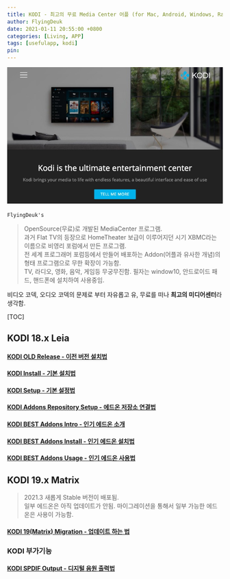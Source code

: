 ```yaml
---
title: KODI - 최고의 무료 Media Center 어플 (for Mac, Android, Windows, RaspberryPi)
author: FlyingDeuk
date: 2021-01-11 20:55:00 +0800
categories: [Living, APP]
tags: [usefulapp, kodi]
pin:
---
```

![kodi](/img/living/kodi/kodi_1.jpg)

`FlyingDeuk's`
> OpenSource(무료)로 개발된 MediaCenter 프로그램. <br>
과거 Flat TV의 등장으로 HomeTheater 보급이 이루어지던 시기 XBMC라는 이름으로 비영리 포럼에서 만든 프로그램.<br>
전 세계 프로그래머 포럼등에서 만들어 배포하는 Addon(어플과 유사한 개념)의 형태 프로그램으로 무한 확장이 가능함. <br>
TV, 라디오, 영화, 음악, 게임등 무궁무진함.
필자는 window10, 안드로이드 패드, 핸드폰에 설치하여 사용중임.

비디오 코덱, 오디오 코덱의 문제로 부터 자유롭고 유, 무료를 떠나 **최고의 미디어센터**라 생각함.

[TOC]

## KODI 18.x Leia

#### [KODI OLD Release - 이전 버전 설치법](/posts/KODI-old/)

#### [KODI Install - 기본 설치법](/posts/KODI-install/)

#### [KODI Setup - 기본 설정법](/posts/KODI-install1)

#### [KODI Addons Repository Setup - 에드온 저장소 연결법](/posts/KODI-addon/)

#### [KODI BEST Addons Intro - 인기 에드온 소개](/posts/KODI-addon1/)

#### [KODI BEST Addons Install - 인기 에드온 설치법](/posts/KODI-addon2/)

#### [KODI BEST Addons Usage - 인기 에드온 사용법](/posts/KODI-addon3/)



## KODI 19.x Matrix
> 2021.3 새롭게 Stable 버전이 배포됨. <br>
일부 에드온은 아직 업데이트가 안됨. 마이그레이션을 통해서 일부 가능한 에드온은 사용이 가능함.

#### [KODI 19(Matrix) Migration - 업데이트 하는 법](/posts/KODI19/)

### KODI 부가기능

#### [KODI SPDIF Output - 디지털 음원 출력법](/posts/KODI-spdif/)
